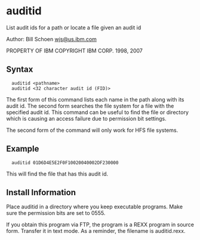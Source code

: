 # auditid

List audit ids for a path or locate a file given an audit id

Author: Bill Schoen <wjs@us.ibm.com>

PROPERTY OF IBM
COPYRIGHT IBM CORP. 1998, 2007


## Syntax  
      auditid <pathname>
      auditid <32 character audit id (FID)>

  The first form of this command lists each name in the path along with
  its audit id.  The second form searches the file system for a file
  with the specified audit id.  This command can be useful to find the
  file or directory which is causing an access failure due to
  permission bit settings.

  The second form of the command will only work for HFS file systems.

  ## Example
  
      auditid 01D6D4E5E2F0F10020040002DF230000

  This will find the file that has this audit id.

  ## Install Information
  
  Place auditid in a directory where you keep executable programs.
  Make sure the permission bits are set to 0555.

  If you obtain this program via FTP, the program is a REXX program
  in source form.  Transfer it in text mode.  As a reminder, the
  filename is auditid.rexx.
